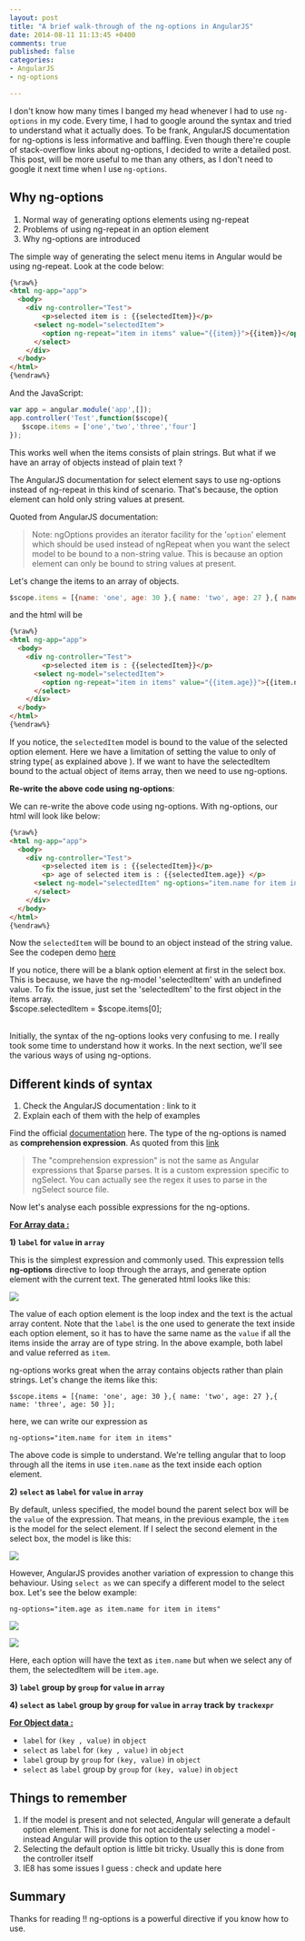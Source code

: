 ```yaml
---
layout: post
title: "A brief walk-through of the ng-options in AngularJS"
date: 2014-08-11 11:13:45 +0400
comments: true
published: false
categories: 
- AngularJS
- ng-options

---
```


I don't know how many times I banged my head whenever I had to use `ng-options` in my code. Every time, I had to google around the syntax and tried to understand what it actually does. To be frank, AngularJS documentation for ng-options is less informative and baffling. Even though there're couple of stack-overflow links about ng-options, I decided to write a detailed post. This post, will be more useful to me than any others, as I don't need to google it next time when I use `ng-options`.
<!--more-->
## Why ng-options

1. Normal way of generating options elements using ng-repeat 
2. Problems of using ng-repeat in an option element
3. Why ng-options are introduced

The simple way of generating the select menu items in Angular would be using ng-repeat. Look at the code below:

```html
{%raw%}
<html ng-app="app">
  <body>
    <div ng-controller="Test">
    	<p>selected item is : {{selectedItem}}</p>
      <select ng-model="selectedItem">
        <option ng-repeat="item in items" value="{{item}}">{{item}}</option>
      </select>
    </div>
  </body>
</html>
{%endraw%}
```
And the JavaScript:

```javascript
var app = angular.module('app',[]);
app.controller('Test',function($scope){
   $scope.items = ['one','two','three','four']
});
```
	
This works well when the items consists of plain strings. But what if we have an array of objects instead of plain text ?

The AngularJS documentation for select element says to use ng-options instead of ng-repeat in this kind of scenario. That's because, the option element can hold only string values at present.

Quoted from AngularJS documentation:
> Note: ngOptions provides an iterator facility for the '`option`' element which should be used instead of ngRepeat when you want the select model to be bound to a non-string value. This is because an option element can only be bound to string values at present.

Let's change the items to an array of objects.

```js
$scope.items = [{name: 'one', age: 30 },{ name: 'two', age: 27 },{ name: 'three', age: 50 }];
```

and the html will be

```html
{%raw%}
<html ng-app="app">
  <body>
    <div ng-controller="Test">
    	<p>selected item is : {{selectedItem}}</p>
      <select ng-model="selectedItem">
        <option ng-repeat="item in items" value="{{item.age}}">{{item.name}}</option>
      </select>
    </div>
  </body>
</html>
{%endraw%}
```
If you notice, the `selectedItem` model is bound to the value of the selected option element. Here we have a limitation of setting the value to only of string type( as explained above ). If we want to have the selectedItem bound to the actual object of items array, then we need to use ng-options.

**Re-write the above code using ng-options**:

We can re-write the above code using ng-options. With ng-options, our html will look like below:

```html
{%raw%}
<html ng-app="app">
  <body>
    <div ng-controller="Test">
    	<p>selected item is : {{selectedItem}}</p>
    	<p> age of selected item is : {{selectedItem.age}} </p>
      <select ng-model="selectedItem" ng-options="item.name for item in items">
      </select>
    </div>
  </body>
</html>
{%endraw%}
```

Now the `selectedItem` will be bound to an object instead of the string value. See the codepen demo [here](http://codepen.io/shidhincr/pen/LeuDw) 

<div class="info">
If you notice, there will be a blank option element at first in the select box. This is because, we have the ng-model 'selectedItem' with an undefined value. To fix the issue, just set the 'selectedItem' to the first object in the items array. <br/>
$scope.selectedItem = $scope.items[0];
</div><br/>

Initially, the syntax of the ng-options looks very confusing to me. I really took some time to understand how it works. In the next section, we'll see the various ways of using ng-options.

## Different kinds of syntax

1. Check the AngularJS documentation : link to it
2. Explain each of them with the help of examples

Find the official [documentation](https://docs.angularjs.org/api/ng/directive/select) here. The type of the ng-options is named as  **comprehension expression**. As quoted from this [link](https://groups.google.com/forum/#!topic/angular/4EDe8xIbjLU)
>The "comprehension expression" is not the same as Angular expressions that $parse parses.  It is a custom expression specific to ngSelect.  You can actually see the regex it uses to parse in the ngSelect source file.

Now let's analyse each possible expressions for the ng-options.

<u>**For Array data  :**</u>

**1) `label` for `value` in `array`**

This is the simplest expression and commonly used. This expression tells **ng-options** directive to loop through the arrays, and generate option element with the current text. The generated html looks like this:

![](https://lh3.googleusercontent.com/-sWj95dIg0Co/VA0e8YuM7UI/AAAAAAAASRY/kmmupaPV1Ac/h114/Screenshot%2B2014-09-08%2B07.06.16.png)

The value of each option element is the loop index and the text is the actual array content. Note that the `label` is the one used to generate the text inside each option element, so it has to have the same name as the `value` if all the items inside the array are of type string. In the above example, both label and value referred as `item`.

ng-options works great when the array contains objects rather than plain strings. Let's change the items like this:

	$scope.items = [{name: 'one', age: 30 },{ name: 'two', age: 27 },{ name: 'three', age: 50 }];

here, we can write our expression as 

	ng-options="item.name for item in items"

The above code is simple to understand. We're telling angular that to loop through all the items in use `item.name` as the text inside each option element.

**2) `select` as `label` for `value` in `array`**

By default, unless specified, the model bound the parent select box will be the `value` of the expression. That means, in the previous example, the `item` is the model for the select element. If I select the second element in the select box, the model is like this:

![](https://lh5.googleusercontent.com/-H_M5Y7QW9Jw/VA0l1wZY6WI/AAAAAAAASRw/EB54lG4L-rA/h240/Screen%2BShot%2B2014-09-08%2Bat%2B7.43.05%2BAM.png)

However, AngularJS provides another variation of expression to change this behaviour. Using `select as` we can specify a different model to the select box. Let's see the below example:

	ng-options="item.age as item.name for item in items"

![](https://lh5.googleusercontent.com/-AY6sL4nCidI/VA0nnsQRQuI/AAAAAAAASR8/ja0NvwcMtyI/h128/Screen%2BShot%2B2014-09-08%2Bat%2B7.50.24%2BAM.png)

![](https://lh6.googleusercontent.com/-MkszZ2GNFv4/VA0n65cdfcI/AAAAAAAASSM/45mrEy-1XKU/h240/Screen%2BShot%2B2014-09-08%2Bat%2B7.51.34%2BAM.png)

Here, each option will have the text as `item.name` but when we select any of them, the selectedItem will be `item.age`.

**3) `label` group by `group` for `value` in `array`**



**4) `select` as `label` group by `group` for `value` in `array` track by `trackexpr`**

 <u>**For Object data  :**</u>
 
- `label` for `(key , value)` in `object`
- `select` as `label` for `(key , value)` in `object`
- `label` group by `group` for `(key, value)` in `object`
- `select` as `label` group by `group` for `(key, value)` in `object`


## Things to remember

1. If the model is present and not selected, Angular will generate a default option element. This is done for not accidentaly selecting a model - instead Angular will provide this option to the user
2. Selecting the default option is little bit tricky. Usually this is done from the controller itself
3. IE8 has some issues I guess : check and update here

## Summary

Thanks for reading !! ng-options is a powerful directive if you know how to use. 
